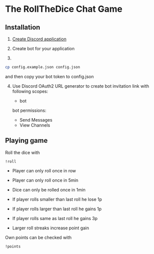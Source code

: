 # The RollTheDice Chat Game

## Installation

1. [Create Discord application](https://discord.com/developers/applications)

2. Create bot for your application

3.
```bash
cp config.example.json config.json
```
and then copy your bot token to config.json

4. Use Discord OAuth2 URL generator to create bot invitation link with following
   scopes:
    - bot
    
   bot permissions:
    - Send Messages
    - View Channels

## Playing game

Roll the dice with 
```
!roll
```

- Player can only roll once in row
- Player can only roll once in 5min
- Dice can only be rolled once in 1min

- If player rolls smaller than last roll he lose 1p
- If player rolls larger than last roll he gains 1p
- If player rolls same as last roll he gains 3p
- Larger roll streaks increase point gain

Own points can be checked with
```
!points
```
